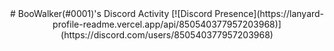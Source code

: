 <div align="center">
# BooWalker(#0001)'s Discord Activity
[![Discord Presence](https://lanyard-profile-readme.vercel.app/api/850540377957203968)](https://discord.com/users/850540377957203968)
</div>
